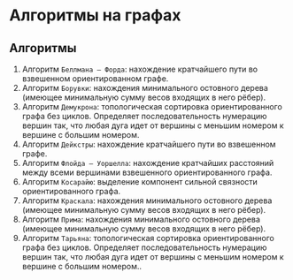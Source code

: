 # Алгоритмы на графах

## Алгоритмы

1. Алгоритм `Беллмана — Форда`: нахождение кратчайшего пути во взвешенном ориентированном графе.
2. Алгоритм `Борувки`: нахождения минимального остовного дерева (имеющее минимальную сумму весов входящих в него рёбер).
3. Алгоритм `Демукрона`: топологическая сортировка ориентированного графа без циклов. Определяет последовательность нумерацию вершин так, что любая дуга идет от вершины с меньшим номером к вершине с большим номером.
4. Алгоритм `Дейкстры`: нахождение кратчайшего пути во взвешенном графе.
5. Алгоритм `Флойда — Уоршелла`: нахождение кратчайших расстояний между всеми вершинами взвешенного ориентированного графа.
6. Алгоритм `Косарайю`: выделение компонент сильной связности ориентированного графа.
7. Алгоритм `Краскала`: нахождения минимального остовного дерева (имеющее минимальную сумму весов входящих в него рёбер).
8. Алгоритм `Прима`: нахождения минимального остовного дерева (имеющее минимальную сумму весов входящих в него рёбер).
9. Алгоритм `Тарьяна`: топологическая сортировка ориентированного графа без циклов. Определяет последовательность нумерацию вершин так, что любая дуга идет от вершины с меньшим номером к вершине с большим номером..
